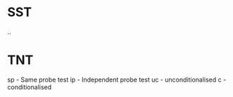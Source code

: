 # SST
..

# TNT
sp - Same probe test 
ip - Independent probe test 
uc - unconditionalised 
c  - conditionalised 
